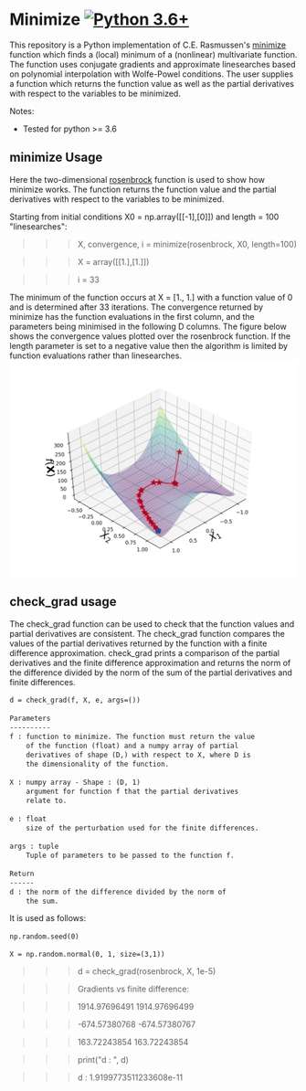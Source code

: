 # Minimize [![Python 3.6+](https://img.shields.io/badge/python-3.6+-blue.svg)](https://www.python.org/downloads/release/python-360/)

This repository is a Python implementation of C.E. Rasmussen's [minimize](http://learning.eng.cam.ac.uk/carl/code/minimize/) function which finds a (local) minimum of a (nonlinear) multivariate function. The function uses conjugate gradients and approximate linesearches based on polynomial interpolation with Wolfe-Powel conditions. The user supplies a function which returns the function value as well as the partial derivatives with respect to the variables to be minimized.

Notes:
- Tested for python >= 3.6

## minimize Usage

Here the two-dimensional [rosenbrock](https://en.wikipedia.org/wiki/Rosenbrock_function) function is used to show how minimize works. The function returns the function value and the partial derivatives with respect to the variables to be minimized.

Starting from initial conditions X0 = np.array([[-1],[0]]) and length = 100 "linesearches":

>>> X, convergence, i = minimize(rosenbrock, X0, length=100)

>>> X  = array([[1.],[1.]])

>>> i = 33

The minimum of the function occurs at X = [1., 1.] with a function value of 0 and is determined after 33 iterations. The convergence returned by minimize has the function evaluations in the first column, and the parameters being minimised in the following D columns. The figure below shows the convergence values plotted over the rosenbrock function. If the length parameter is set to a negative value then the algorithm is limited by function evaluations rather than linesearches. 
![](img/convergence.png)

## check_grad usage

The check_grad function can be used to check that the function values and partial derivatives are consistent. The check_grad function compares the values of the partial derivatives returned by the function with a finite difference approximation. check_grad prints a comparison of the partial derivatives and the finite difference approximation and returns the norm of the difference divided by the norm of the sum of the partial derivatives and finite differences. 

```
d = check_grad(f, X, e, args=())

Parameters
----------
f : function to minimize. The function must return the value
	of the function (float) and a numpy array of partial
	derivatives of shape (D,) with respect to X, where D is
	the dimensionality of the function.

X : numpy array - Shape : (D, 1)
	argument for function f that the partial derivatives
	relate to.

e : float
    size of the perturbation used for the finite differences.

args : tuple
	Tuple of parameters to be passed to the function f.

Return
------
d : the norm of the difference divided by the norm of
    the sum.
```

It is used as follows:

`np.random.seed(0)`

`X = np.random.normal(0, 1, size=(3,1))`

>>> d = check_grad(rosenbrock, X, 1e-5)

>>> Gradients vs finite difference:

>>> 1914.97696491 1914.97696499

>>> -674.57380768 -674.57380767

>>> 163.72243854  163.72243854

>>> print("d : ", d)

>>> d :  1.9199773511233608e-11